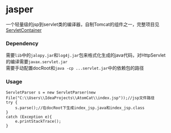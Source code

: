 # jasper
一个轻量级的jsp到servlet类的编译器，自制Tomcat的组件之一，完整项目见[ServletContainer](https://github.com/EugeneYilia/ServletContainer)  

### Dependency
需要`lib`中的`jalopy.jar`和`log4j.jar`包来格式化生成的java代码，对HttpServlet的编译需要`javax.servlet.jar`  
需要手动配置docRoot和`java -cp ...servlet.jar`中的依赖包的路径

### Usage
```
ServletParser s = new ServletParser(new File("C:\\Users\\IdeaProjects\\AtomCat\\index.jsp"));//jsp文件路径
try {
	s.parse();//在docRoot下生成index_jsp.java和index_jsp.class
}
catch (Exception e){
    e.printStackTrace();
}
```